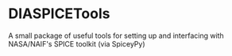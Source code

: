 # DIASPICETools
A small package of useful tools for setting up and interfacing with NASA/NAIF's SPICE toolkit (via SpiceyPy)
